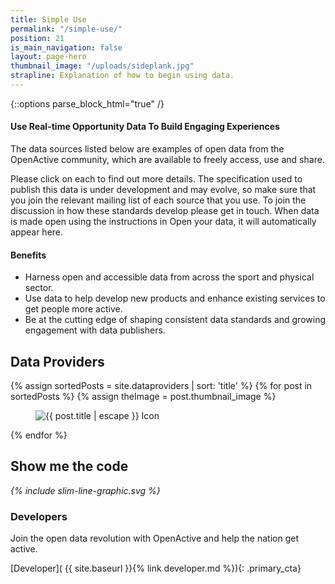 ```yaml
---
title: Simple Use
permalink: "/simple-use/"
position: 21
is_main_navigation: false
layout: page-hero
thumbnail_image: "/uploads/sideplank.jpg"
strapline: Explanation of how to begin using data.
---
```


{::options parse_block_html="true" /}


<article>
<div class="two twoleft">

#### Use Real-time Opportunity Data To Build Engaging Experiences
The data sources listed below are examples of open data from the OpenActive community, which are available to freely access, use and share.

Please click on each to find out more details. The specification used to publish this data is under development and may evolve, so make sure that you join the relevant mailing list of each source that you use. To join the discussion in how these standards develop please get in touch.
When data is made open using the instructions in Open your data, it will automatically appear here.

</div>
<div class="two twoleft">

#### Benefits

* Harness open and accessible data from across the sport and physical sector.
* Use data to help develop new products and enhance existing services to get people more active.
* Be at the cutting edge of shaping consistent data standards and growing engagement with data publishers.

</div>
</article>

<article class="title-row">
<h2 class="sub-heading-two">Data Providers</h2>
<div class="one subgrid">
{% assign sortedPosts = site.dataproviders | sort: 'title' %}
{% for post in sortedPosts %}
{% assign theImage = post.thumbnail_image %}

<div class="four">
<figure>
<img role="logo" src="{{ theImage  | relative_url}}" alt="{{ post.title | escape }} Icon"/>
</figure>
</div>

{% endfor %}
</div>
</article>

<!--  ---------------->
<!-- DEVELOPER CALL TO ACTION -->
<!--  ---------------->
<article markdown="0" class="call_to_action--full-width">
<h2 class="sub-heading-two">Show me the code</h2>
<i class="line-graphic">{% include slim-line-graphic.svg %}</i>

<div markdown="1" class="one">

###  Developers
Join the open data revolution with OpenActive and help the nation get active.

[Developer]( {{ site.baseurl }}{% link developer.md %}){: .primary_cta}

</div>
<figure>
<div class="triangle"></div>
<div class="stripe thick"></div>
<div style="background: url({{ site.baseurl }}/assets/images/sideplank.jpg)center center / cover no-repeat;"></div>
</figure>
</article>